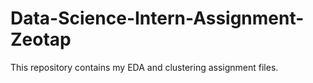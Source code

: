 # Data-Science-Intern-Assignment-Zeotap
This repository contains my EDA and clustering assignment files.
